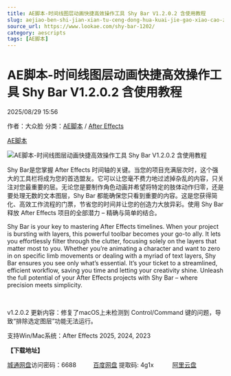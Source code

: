 ```yaml
---
title: AE脚本-时间线图层动画快捷高效操作工具 Shy Bar V1.2.0.2 含使用教程
slug: aejiao-ben-shi-jian-xian-tu-ceng-dong-hua-kuai-jie-gao-xiao-cao-zuo-gong-ju-shy-bar-v1-2-0-2-han-shi-yong-jiao-cheng
source_url: https://www.lookae.com/shy-bar-1202/
category: aescripts
tags: [AE脚本]
---
```

# AE脚本-时间线图层动画快捷高效操作工具 Shy Bar V1.2.0.2 含使用教程

2025/08/29 15:56

作者：大众脸
分类：[AE脚本](https://www.lookae.com/after-effects/aescripts/) / [After Effects](https://www.lookae.com/after-effects/)

[AE脚本](https://www.lookae.com/tag/ae%e8%84%9a%e6%9c%ac/)

![AE脚本-时间线图层动画快捷高效操作工具 Shy Bar V1.2.0.2 含使用教程](https://www.lookae.com/wp-content/uploads/2024/02/Shy-Bar.jpg "AE脚本-时间线图层动画快捷高效操作工具 Shy Bar V1.2.0.2 含使用教程-LookAE.com")

Shy Bar是您掌握 After Effects 时间轴的关键。当您的项目充满层次时，这个强大的工具栏将成为您的首选盟友。它可以让您毫不费力地过滤掉杂乱的内容，只关注对您最重要的层。无论您是要制作角色动画并希望将特定的肢体动作归零，还是要处理无数的文本图层，Shy Bar 都能确保您只看到重要的内容。这是您获得简化、高效工作流程的门票，节省您的时间并让您的创造力大放异彩。使用 Shy Bar 释放 After Effects 项目的全部潜力 – 精确与简单的结合。

Shy Bar is your key to mastering After Effects timelines. When your project is bursting with layers, this powerful toolbar becomes your go-to ally. It lets you effortlessly filter through the clutter, focusing solely on the layers that matter most to you. Whether you’re animating a character and want to zero in on specific limb movements or dealing with a myriad of text layers, Shy Bar ensures you see only what’s essential. It’s your ticket to a streamlined, efficient workflow, saving you time and letting your creativity shine. Unleash the full potential of your After Effects projects with Shy Bar – where precision meets simplicity.

[﻿](https://cloud.video.taobao.com/play/u/null/p/1/e/6/t/1/451209746189.mp4)

v1.2.0.2 更新内容：修复了macOS上未检测到 Control/Command 键的问题，导致“排除选定图层”功能无法运行。

支持Win/Mac系统：After Effects 2025, 2024, 2023

**【下载地址】**

[城通网盘](https://url70.ctfile.com/f/2827370-8420798327-ff68c2?p=4431)访问密码：6688          [百度网盘](https://pan.baidu.com/s/1TQ5rAQCZ45wthcas3IOqJg?pwd=4g1x) 提取码: 4g1x           [阿里云盘](https://www.alipan.com/s/Mfz2M7jSMjp)
